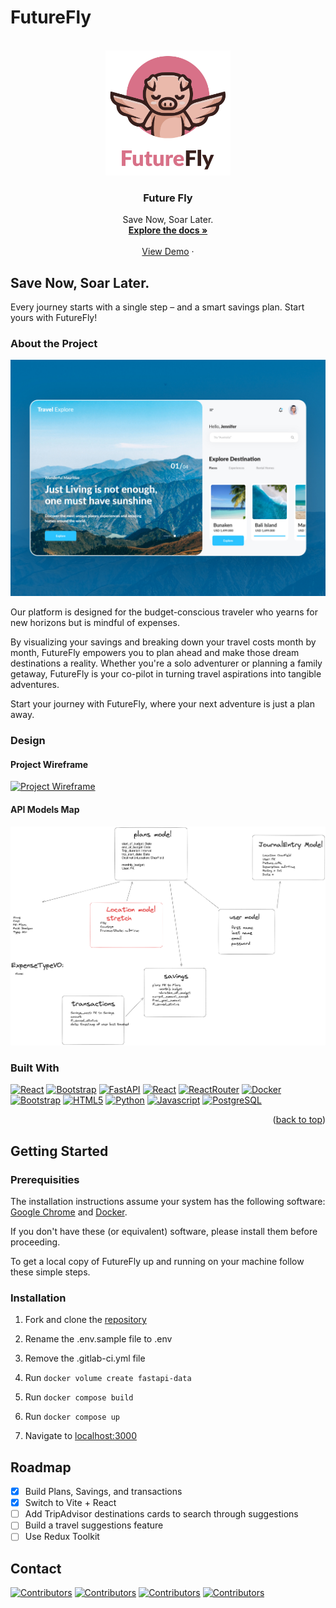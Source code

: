 # FutureFly

<!-- PROJECT LOGO -->
<br />
<div align="center">
  <a href="https://gitlab.com/team-10HR/travel-saver-app">
    <img src="images/futurefly_logo.svg" alt="Logo" width="200" height="200">
  </a>

  <h3 align="center">Future Fly</h3>

  <p align="center">
    Save Now, Soar Later.
    <br />
    <a href="https://gitlab.com/team-10HR/travel-saver-app"><strong>Explore the docs »</strong></a>
    <br />
    <br />
    <a href="https://gitlab.com/team-10HR/travel-saver-app">View Demo</a>
    ·
  </p>
</div>


## Save Now, Soar Later.

Every journey starts with a single step – and a smart savings plan. Start yours with FutureFly!

### About the Project

[![Project Name Screen Shot][project-screenshot]](https://gitlab.com/team-10HR/travel-saver-app)

Our platform is designed for the budget-conscious traveler who yearns for new horizons but is mindful of expenses.

By visualizing your savings and breaking down your travel costs month by month, FutureFly empowers you to plan ahead and make those dream destinations a reality. Whether you're a solo adventurer or planning a family getaway, FutureFly is your co-pilot in turning travel aspirations into tangible adventures.

Start your journey with FutureFly, where your next adventure is just a plan away.

### Design

#### Project Wireframe
[![Project Wireframe][FutureFly_wireframe]](https://gitlab.com/team-10HR/travel-saver-app)

#### API Models Map
[![Project API Models][FutureFly_API_Models]](https://gitlab.com/team-10HR/travel-saver-app)

### Built With

[![React][React.js]][React-url] [![Bootstrap][Bootstrap.com]][Bootstrap-url] [![FastAPI][Fastapi.tiangolo.com]][Fastapi-url] [![React][React.js]][React-url] [![ReactRouter][ReactRouter.com]][ReactRouter-url] [![Docker][Docker.com]][Docker-url] [![Bootstrap][Bootstrap.com]][Bootstrap-url] [![HTML5][HTML5.com]][HTML5-url] [![Python][Python.org]][Python-url] [![Javascript][Javascript.com]][Javascript-url] [![PostgreSQL][PostgreSQL.org]][PostgreSQL-url]


<p align="right">(<a href="#readme-top">back to top</a>)</p>

## Getting Started
### Prerequisities

The installation instructions assume your system has the following software: [Google Chrome](https://www.google.com/chrome/) and [Docker](https://www.docker.com/).

If you don't have these (or equivalent) software, please install them before proceeding.

To get a local copy of FutureFly up and running on your machine follow these simple steps.

### Installation

1. Fork and clone the [repository](https://gitlab.com/team-10HR/travel-saver-app)

2. Rename the .env.sample file to .env

3. Remove the .gitlab-ci.yml file

4. Run `docker volume create fastapi-data`

5. Run `docker compose build`

6. Run `docker compose up`

7. Navigate to [localhost:3000](http://localhost:3000/)

## Roadmap

- [x] Build Plans, Savings, and transactions
- [x] Switch to Vite + React
- [ ] Add TripAdvisor destinations cards to search through suggestions
- [ ] Build a travel suggestions feature
- [ ] Use Redux Toolkit

## Contact

[![Contributors][britley-desir]][britley-url]
[![Contributors][dominick-cross]][dom-url]
[![Contributors][tamekia-n]][tamekia-url]
[![Contributors][jose-sirven]][jose-url]


<!-- MARKDOWN LINKS & IMAGES -->
<!-- https://www.markdownguide.org/basic-syntax/#reference-style-links -->
[project-screenshot]: images/futurefly_sameple.jpeg

[FutureFly_wireframe]: images/FutureFly-wireframe.png

[FutureFly_API_Models]: images/Futurefly_API_Model.png

[Fastapi.tiangolo.com]: https://img.shields.io/badge/Fastapi-009688?style=for-the-badge&logo=fastapi&logoColor=white
[FastAPI-url]: https://fastapi.tiangolo.com/

[React.js]: https://img.shields.io/badge/React-61DAFB?style=for-the-badge&logo=react&logoColor=white
[React-url]: https://reactjs.org/

[Bootstrap.com]: https://img.shields.io/badge/Bootstrap-7952B3?style=for-the-badge&logo=bootstrap&logoColor=white
[Bootstrap-url]: https://getbootstrap.com

[Docker.com]: https://img.shields.io/badge/Docker-2496ED?style=for-the-badge&logo=docker&logoColor=white
[Docker-url]: https://www.docker.com/

[HTML5.com]: https://img.shields.io/badge/HTML5-E34F26?style=for-the-badge&logo=html5&logoColor=white
[HTML5-url]: https://developer.mozilla.org/en-US/docs/Web/HTML

[Python.org]: https://img.shields.io/badge/Python-3776AB?style=for-the-badge&logo=python&logoColor=white
[Python-url]: https://www.python.org/

[Javascript.com]: https://img.shields.io/badge/JavaScript-F7DF1E?style=for-the-badge&logo=javascript&logoColor=white
[Javascript-url]: https://developer.mozilla.org/en-US/docs/Web/JavaScript

[PostgreSQL.org]: https://img.shields.io/badge/PostgreSQL-4169E1?style=for-the-badge&logo=postgresql&logoColor=white
[PostgreSQL-url]: https://www.postgresql.org/

[ReactRouter.com]: https://img.shields.io/badge/React_Router-CA4245?style=for-the-badge&logo=reactrouter&logoColor=white
[ReactRouter-url]: https://reactrouter.com/en/main

[britley-desir]: https://img.shields.io/badge/Britley_Desir-0A66C2?logo=linkedin&style=for-the-badge
[britley-url]: https://www.linkedin.com/in/britleydesir/

[jose-sirven]: https://img.shields.io/badge/Jose_Sirven-0A66C2?logo=linkedin&style=for-the-badge
[jose-url]: https://www.linkedin.com/in/joesirven/

[tamekia-n]: https://img.shields.io/badge/Tamekia_N.-0A66C2?logo=linkedin&style=for-the-badge
[tamekia-url]: https://www.linkedin.com/in/tamekia-n-95a15916a/

[dominick-cross]: https://img.shields.io/badge/Dominick_Cross-0A66C2?logo=linkedin&style=for-the-badge
[dom-url]: https://www.linkedin.com/in/dominick-cross/



<!--
## Install Extensions

- Prettier: <https://marketplace.visualstudio.com/items?itemName=esbenp.prettier-vscode>
- Black Formatter: <https://marketplace.visualstudio.com/items?itemName=ms-python.black-formatter>

## Deliverables

- [ ] Wire-frame diagrams
- [ ] API documentation
- [ ] Project is deployed to Caprover (BE, DB) & GitLab-pages (FE)
- [ ] GitLab issue board is setup and in use (or project management tool of choice)
- [ ] Journals

## Project layout

The layout of the project is just like all of the projects
you did with `docker-compose` in module #2. You will create
a directory in the root of the repository for each service
that you add to your project just like those previous
projects were setup.

### Directories

Several directories have been added to your project. The
directories `docs` and `journals` are places for you and
your team-mates to, respectively, put any documentation
about your project that you create and to put your
project-journal entries. See the _README.md_ file in each
directory for more info.

The other directories, `ghi` and `api`, are services, that
you can start building off of.

Inside of `ghi` is a minimal React app that has an "under
construction" page. It is setup similarly to all of the
other React projects that you have worked on.

Inside of `api` is a minimal FastAPI application.
"Where are all the files?" you might ask? Well, the
`main.py` file is the whole thing, and go take look inside
of it... There's not even much in there..., hmm? That is
FastAPI, we'll learn more about it in the coming days. Can
you figure out what this little web-application does even
though you haven't learned about FastAPI yet?

Also in `api` is a directory for your migrations.
If you choose to use PostgreSQL, then you'll want to use
migrations to control your database. Unlike Django, where
migrations were automatically created for you, you'll write
yours by hand using DDL. Don't worry about not knowing what
DDL means; we have you covered. There's a sample migration
in there that creates two tables so you can see what they
look like.

The Dockerfile and Dockerfile.dev run your migrations
for you automatically.

### Other files

The following project files have been created as a minimal
starting point. Please follow the guidance for each one for
a most successful project.

- `docker-compose.yaml`: there isn't much in here, just a
  **really** simple UI and FastAPI service. Add services
  (like a database) to this file as you did with previous
  projects in module #2.
- `.gitlab-ci.yml`: This is your "ci/cd" file where you will
  configure automated unit tests, code quality checks, and
  the building and deployment of your production system.
  Currently, all it does is deploy an "under construction"
  page to your production UI on GitLab and a sample backend
  to CapRover. We will learn much more about this file.
- `.gitignore`: This is a file that prevents unwanted files
  from getting added to your repository, files like
  `pyc` files, `__pycache__`, etc. We've set it up so that
  it has a good default configuration for Python projects.
- `.env.sample`: This file is a template to copy when
  creating environment variables for your team. Create a
  copy called `.env` and put your own passwords in here
  without fear of it being committed to git (see `.env`
  listed in `.gitignore`). You can also put team related
  environment variables in here, things like api and signing
  keys that shouldn't be committed; these should be
  duplicated in your deployed environments.

## How to complete the initial deploy

There will be further guidance on completing the initial
deployment, but it just consists of these steps:

### Setup GitLab repo/project

- make sure this project is in a group. If it isn't, stop
  now and move it to a GitLab group
- remove the fork relationship: In GitLab go to:

  Settings -> General -> Advanced -> Remove fork relationship

- add these GitLab CI/CD variables:
  - PUBLIC_URL : this is your gitlab pages URL
  - REACT_APP_API_HOST: enter "blank" for now

#### Your GitLab pages URL

You can't find this in GitLab until after you've done a deploy
but you can figure it out yourself from your GitLab project URL.

If this is your project URL

https://gitlab.com/GROUP_NAME/PROJECT_NAME

then your GitLab pages URL will be

https://GROUP_NAME.gitlab.io/PROJECT_NAME

### Initialize CapRover

1. Attain IP address and domain from an instructor
1. Follow the steps in the CD Cookbook in Learn.

### Update GitLab CI/CD variables

Copy the service URL for your CapRover service and then paste
that into the value for the REACT_APP_API_HOST CI/CD variable
in GitLab.

### Deploy it

Merge a change into main to kick off the initial deploy. Once the build pipeline
finishes you should be able to see an "under construction" page on your GitLab
pages site. -->
